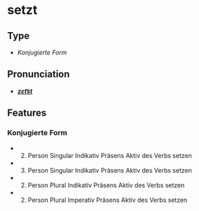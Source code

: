 # setzt
## Type
- _Konjugierte Form_
## Pronunciation
- **_[zɛt͡st](https://commons.wikimedia.org/wiki/File:De-setzt.ogg)_**
## Features
### Konjugierte Form
- 2. Person Singular Indikativ Präsens Aktiv des Verbs setzen
- 3. Person Singular Indikativ Präsens Aktiv des Verbs setzen
- 2. Person Plural Indikativ Präsens Aktiv des Verbs setzen
- 2. Person Plural Imperativ Präsens Aktiv des Verbs setzen
